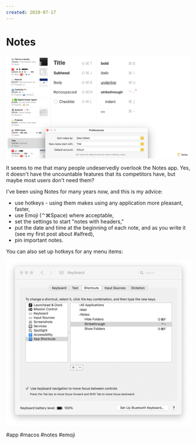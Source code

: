 ```yaml
---
created: 2020-07-17
---
```


# Notes

![Notes screenshot](notes.png "Notes screenshot")

It seems to me that many people undeservedly overlook the Notes app.
Yes, it doesn't have the uncountable features that its competitors have, but maybe most users don't need them?

I've been using Notes for many years now, and this is my advice:

- use hotkeys - using them makes using any application more pleasant, faster,
- use Emoji (⌃⌘Space) where acceptable,
- set the settings to start "notes with headers,"
- put the date and time at the beginning of each note, and as you write it (see my first post about #alfred),
- pin important notes.

You can also set up hotkeys for any menu items:

![Notes additional hotkeys](notes_additional_hotkeys.png "Notes additional hotkeys")

#app #macos #notes #emoji
